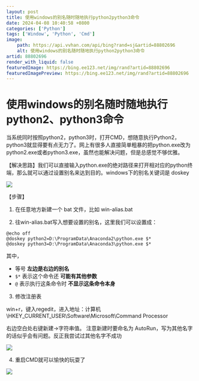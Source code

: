 ```yaml
---
layout: post
title: 使用windows的别名随时随地执行python2python3命令
date: 2024-04-08 10:40:58 +0800
categories: ['Python']
tags: ['Window', 'Python', 'Cmd']
image:
    path: https://api.vvhan.com/api/bing?rand=sj&artid=88802696
    alt: 使用windows的别名随时随地执行python2python3命令
artid: 88802696
render_with_liquid: false
featuredImage: https://bing.ee123.net/img/rand?artid=88802696
featuredImagePreview: https://bing.ee123.net/img/rand?artid=88802696
---
```


# 使用windows的别名随时随地执行python2、python3命令

当系统同时按照python2，python3时，打开CMD，想随意执行Python2，python3就显得要有点无力了。网上有很多人直接简单粗暴的把python.exe改为python2.exe或者python3.exe，虽然也能解决问题，但是总感觉不够优雅。

【解决思路】我们可以直接输入python.exe的绝对路径来打开相对应的python终端，那么就可以通过设置别名来达到目的。windows下的别名关键词是 doskey

![](https://i-blog.csdnimg.cn/blog_migrate/5e8f39fff4745fcc7c272db62c905836.png)

【步骤】

1. 在任意地方新建一个 bat 文件，比如 win-alias.bat

2. 往win-alias.bat写入想要设置的别名，这里我们可以设置成：

```
@echo off
@doskey python2=D:\ProgramData\Anaconda2\python.exe $*
@doskey python3=D:\ProgramData\Anaconda3\python.exe $*
```

其中，

* 等号
  **左边是右边的别名**
* `$*`
  表示这个命令还
  **可能有其他参数**
* `@`
  表示执行这条命令时
  **不显示这条命令本身**

3. 修改注册表

win+r，键入regedit，进入地址：计算机\HKEY\_CURRENT\_USER\Software\Microsoft\Command Processor
  
右边空白处右键新建->字符串值。 注意新建时要命名为 AutoRun，写为其他名字的话似乎会有问题。反正我尝试过其他名字不成功

![](https://i-blog.csdnimg.cn/blog_migrate/4616a806e1770982f1dda0e3fd198e5c.png)

4. 重启CMD就可以愉快的玩耍了

![](https://i-blog.csdnimg.cn/blog_migrate/8a8d9c07a405f76ac1874f2aa6f7d6bc.png)